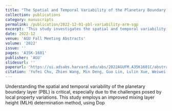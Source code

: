 ```yaml
---
title: "The Spatial and Temporal Variability of the Planetary Boundary Layer at the ARM SGP Supersite"
collection: publications
category: manuscripts
permalink: /publication/2022-12-01-pbl-variability-arm-sgp
excerpt: 'This study investigates the spatial and temporal variability of the planetary boundary layer using Doppler lidar measurements at the ARM SGP supersite.'
date: 2022-12
venue: 'AGU Fall Meeting Abstracts'
volume: '2022'
issue: ''
pages: 'A35K-1601'
publisher: 'AGU'
slidesurl: ''
paperurl: 'https://ui.adsabs.harvard.edu/abs/2022AGUFM.A35K1601C/abstract'
citation: 'Yufei Chu, Zhien Wang, Min Deng, Guo Lin, Lulin Xue, Weiwei Li, Hyeyum Hailey Shin. (2022). "The Spatial and Temporal Variability of the Planetary Boundary Layer at the ARM SGP Supersite." <i>AGU Fall Meeting Abstracts</i>. 2022, A35K-1601.'
---
```


Understanding the spatial and temporal variability of the planetary boundary layer (PBL) is critical, especially due to the challenges posed by local property variations. This study employs an improved mixing layer height (MLH) determination method, using Dop
